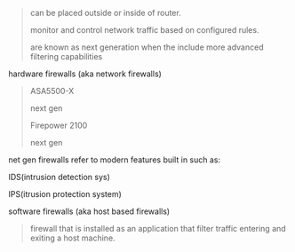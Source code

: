 > can be placed outside or inside of router.
> 
> monitor and control network traffic based on configured rules.
>
> are known as next generation when the include more advanced filtering capabilities


hardware firewalls (aka network firewalls)
> ASA5500-X
> 
>   next gen
> 
> Firepower 2100
> 
>   next gen

net gen firewalls refer to modern features built in such as:

  IDS(intrusion detection sys)
  
  IPS(itrusion protection system)
  
software firewalls (aka host based firewalls)

> firewall that is installed as an application that filter traffic entering and exiting a host machine.
> 
